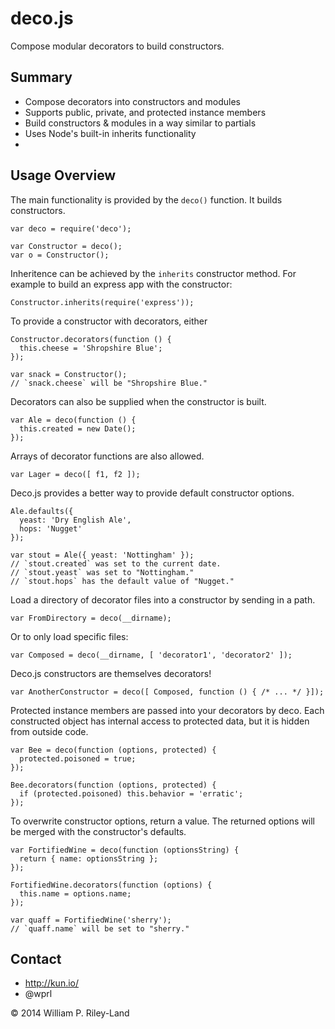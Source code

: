 deco.js
=======
Compose modular decorators to build constructors.

Summary
-------

 * Compose decorators into constructors and modules
 * Supports public, private, and protected instance members
 * Build constructors & modules in a way similar to partials
 * Uses Node's built-in inherits functionality
 *

Usage Overview
--------------

The main functionality is provided by the `deco()` function.  It builds constructors.

    var deco = require('deco');

    var Constructor = deco();
    var o = Constructor();

Inheritence can be achieved by the `inherits` constructor method.  For example to build an express app with the constructor:

    Constructor.inherits(require('express'));

To provide a constructor with decorators, either

    Constructor.decorators(function () {
      this.cheese = 'Shropshire Blue';
    });

    var snack = Constructor();
    // `snack.cheese` will be "Shropshire Blue."

Decorators can also be supplied when the constructor is built.

    var Ale = deco(function () {
      this.created = new Date();
    });

Arrays of decorator functions are also allowed.

    var Lager = deco([ f1, f2 ]);

Deco.js provides a better way to provide default constructor options.

    Ale.defaults({
      yeast: 'Dry English Ale',
      hops: 'Nugget'
    });

    var stout = Ale({ yeast: 'Nottingham' });
    // `stout.created` was set to the current date.
    // `stout.yeast` was set to "Nottingham."
    // `stout.hops` has the default value of "Nugget."

Load a directory of decorator files into a constructor by sending in a path.

    var FromDirectory = deco(__dirname);

Or to only load specific files:

    var Composed = deco(__dirname, [ 'decorator1', 'decorator2' ]);

Deco.js constructors are themselves decorators!

    var AnotherConstructor = deco([ Composed, function () { /* ... */ }]);

Protected instance members are passed into your decorators by deco.  Each constructed object has internal access to protected data, but it is hidden from outside code.

    var Bee = deco(function (options, protected) {
      protected.poisoned = true;
    });

    Bee.decorators(function (options, protected) {
      if (protected.poisoned) this.behavior = 'erratic';
    });

To overwrite constructor options, return a value.  The returned options will be merged with the constructor's defaults.

    var FortifiedWine = deco(function (optionsString) {
      return { name: optionsString };
    });

    FortifiedWine.decorators(function (options) {
      this.name = options.name;
    });

    var quaff = FortifiedWine('sherry');
    // `quaff.name` will be set to "sherry."

Contact
-------

 * http://kun.io/
 * @wprl

&copy; 2014 William P. Riley-Land
